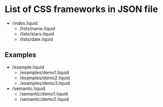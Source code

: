 # List of CSS frameworks in JSON file

- /index.liquid
  - /lists/name.liquid
  - /lists/stars.liquid
  - /lists/date.liquid

## Examples

- /example.liquid
  - /examples/demo1.liquid
  - /examples/demo2.liquid
  - /examples/demo3.liquid
- /semantic.liquid
  - /semantic/demo1.liquid
  - /semantic/demo2.liquid